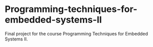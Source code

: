 # Programming-techniques-for-embedded-systems-II

Final project for the course Programming Techniques for Embedded Systems II.
